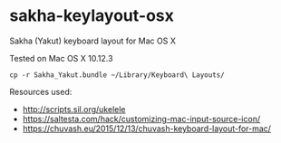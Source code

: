 # sakha-keylayout-osx
Sakha (Yakut) keyboard layout for Mac OS X

Tested on Mac OS X 10.12.3

```
cp -r Sakha_Yakut.bundle ~/Library/Keyboard\ Layouts/
```

Resources used:
* http://scripts.sil.org/ukelele
* https://saltesta.com/hack/customizing-mac-input-source-icon/
* https://chuvash.eu/2015/12/13/chuvash-keyboard-layout-for-mac/ 
